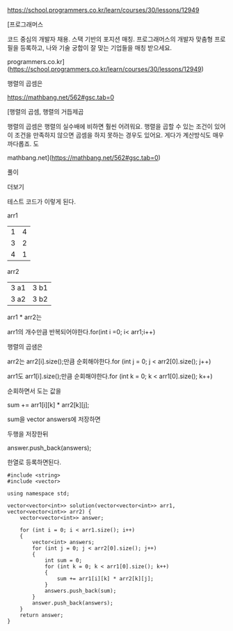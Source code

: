 <https://school.programmers.co.kr/learn/courses/30/lessons/12949>

[프로그래머스

코드 중심의 개발자 채용. 스택 기반의 포지션 매칭. 프로그래머스의 개발자 맞춤형 프로필을 등록하고, 나와 기술 궁합이 잘 맞는 기업들을 매칭 받으세요.

programmers.co.kr](https://school.programmers.co.kr/learn/courses/30/lessons/12949)

행렬의 곱셈은

<https://mathbang.net/562#gsc.tab=0>

[행렬의 곱셈, 행렬의 거듭제곱

행렬의 곱셈은 행렬의 실수배에 비하면 훨씬 어려워요. 행렬을 곱할 수 있는 조건이 있어 이 조건을 만족하지 않으면 곱셈을 하지 못하는 경우도 있어요. 게다가 계산방식도 매우 까다롭죠. 도

mathbang.net](https://mathbang.net/562#gsc.tab=0)

풀이

더보기

테스트 코드가 이렇게 된다.

arr1

|  |  |
| --- | --- |
| 1 | 4 |
| 3 | 2 |
| 4 | 1 |

arr2

|  |  |
| --- | --- |
| 3 a1 | 3 b1 |
| 3 a2 | 3 b2 |

arr1 \* arr2는

arr1의 개수만큼 반복되어야한다.for(int i =0; i< arr1;i++)

행렬의 곱샘은

arr2는 arr2[i].size();만큼 순회해야한다.for (int j = 0; j < arr2[0].size(); j++)

arr1도 arr1[i].size();만큼 순회해야한다.for (int k = 0; k < arr1[0].size(); k++)

순회하면서 도는 값을

sum += arr1[i][k] \* arr2[k][j];

sum을 vector<int> answers에 저장하면

두행을 저장한뒤

answer.push\_back(answers);

한열로 등록하면된다.

```
#include <string>
#include <vector>

using namespace std;

vector<vector<int>> solution(vector<vector<int>> arr1, vector<vector<int>> arr2) {
    vector<vector<int>> answer;

    for (int i = 0; i < arr1.size(); i++)
    {
        vector<int> answers;
        for (int j = 0; j < arr2[0].size(); j++)
        {
            int sum = 0;
            for (int k = 0; k < arr1[0].size(); k++)
            {
                sum += arr1[i][k] * arr2[k][j];
            }
            answers.push_back(sum);
        }
        answer.push_back(answers);
    }
    return answer;
}
```